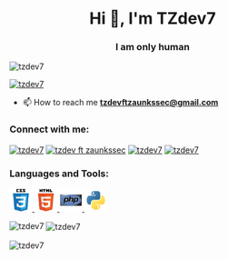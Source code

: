 <h1 align="center">Hi 👋, I'm TZdev7</h1>
<h3 align="center">I am only human</h3>

<p align="left"> <img src="https://komarev.com/ghpvc/?username=tzdev7&label=Profile%20views&color=0e75b6&style=flat" alt="tzdev7" /> </p>

<p align="left"> <a href="https://twitter.com/tzdev7" target="blank"><img src="https://img.shields.io/twitter/follow/tzdev7?logo=twitter&style=for-the-badge" alt="tzdev7" /></a> </p>

- 📫 How to reach me **tzdevftzaunkssec@gmail.com**

<h3 align="left">Connect with me:</h3>
<p align="left">
<a href="https://twitter.com/tzdev7" target="blank"><img align="center" src="https://raw.githubusercontent.com/rahuldkjain/github-profile-readme-generator/master/src/images/icons/Social/twitter.svg" alt="tzdev7" height="30" width="40" /></a>
<a href="https://www.facebook.com/profile.php?id=100070601557708" target="blank"><img align="center" src="https://raw.githubusercontent.com/rahuldkjain/github-profile-readme-generator/master/src/images/icons/Social/facebook.svg" alt="tzdev ft zaunkssec" height="30" width="40" /></a>
<a href="https://instagram.com/tzdev7" target="blank"><img align="center" src="https://raw.githubusercontent.com/rahuldkjain/github-profile-readme-generator/master/src/images/icons/Social/instagram.svg" alt="tzdev7" height="30" width="40" /></a>
<a href="https://www.youtube.com/c/tzdev7" target="blank"><img align="center" src="https://raw.githubusercontent.com/rahuldkjain/github-profile-readme-generator/master/src/images/icons/Social/youtube.svg" alt="tzdev7" height="30" width="40" /></a>
</p>

<h3 align="left">Languages and Tools:</h3>
<p align="left"> <a href="https://www.w3schools.com/css/" target="_blank" rel="noreferrer"> <img src="https://raw.githubusercontent.com/devicons/devicon/master/icons/css3/css3-original-wordmark.svg" alt="css3" width="40" height="40"/> </a> <a href="https://www.w3.org/html/" target="_blank" rel="noreferrer"> <img src="https://raw.githubusercontent.com/devicons/devicon/master/icons/html5/html5-original-wordmark.svg" alt="html5" width="40" height="40"/> </a> <a href="https://www.php.net" target="_blank" rel="noreferrer"> <img src="https://raw.githubusercontent.com/devicons/devicon/master/icons/php/php-original.svg" alt="php" width="40" height="40"/> </a> <a href="https://www.python.org" target="_blank" rel="noreferrer"> <img src="https://raw.githubusercontent.com/devicons/devicon/master/icons/python/python-original.svg" alt="python" width="40" height="40"/> </a> </p>

<p><img align="left" src="https://github-readme-stats.vercel.app/api/top-langs?username=tzdev7&show_icons=true&locale=en&layout=compact" alt="tzdev7" /></p>

<p>&nbsp;<img align="center" src="https://github-readme-stats.vercel.app/api?username=tzdev7&show_icons=true&locale=en" alt="tzdev7" /></p>

<p><img align="center" src="https://github-readme-streak-stats.herokuapp.com/?user=tzdev7&" alt="tzdev7" /></p>
